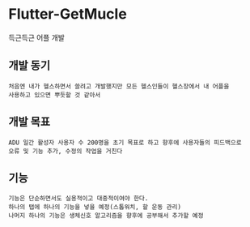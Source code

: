 # Flutter-GetMucle
득근득근 어플 개발 

## 개발 동기
```
처음엔 내가 헬스하면서 쓸려고 개발했지만 모든 헬스인들이 헬스장에서 내 어플을 
사용하고 있으면 뿌듯할 것 같아서
```

## 개발 목표
```
ADU 일간 활성자 사용자 수 200명을 초기 목표로 하고 향후에 사용자들의 피드백으로
오류 및 기능 추가, 수정의 작업을 거친다
```

## 기능
```
기능은 단순하면서도 실용적이고 대중적이여야 한다.
하나의 탭에 하나의 기능을 넣을 예정(스톱워치, 할 운동 관리)
나머지 하나의 기능은 생체신호 알고리즘을 향후에 공부해서 추가할 예정
```
